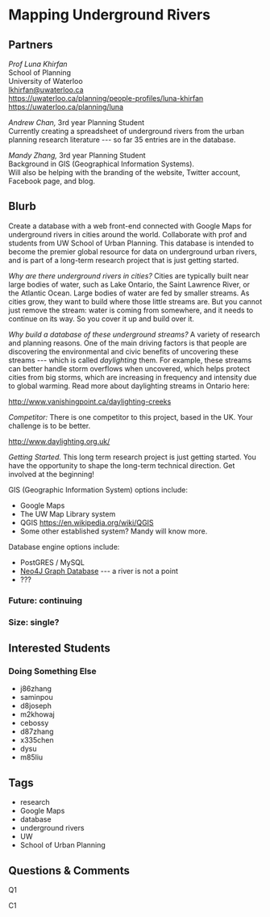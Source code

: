 # Mapping Underground Rivers

## Partners

_Prof Luna Khirfan_  
School of Planning  
University of Waterloo  
lkhirfan@uwaterloo.ca  
https://uwaterloo.ca/planning/people-profiles/luna-khirfan  
https://uwaterloo.ca/planning/luna  

_Andrew Chan,_ 3rd year Planning Student  
Currently creating a spreadsheet of underground rivers
from the urban planning research literature --- so far 35 entries are in the database.

_Mandy Zhang,_ 3rd year Planning Student  
Background in GIS (Geographical Information Systems).  
Will also be helping with the branding of the website, Twitter account, Facebook page, and blog.

## Blurb

Create a database with a web front-end connected with Google Maps for
underground rivers in cities around the world. Collaborate with prof
and students from UW School of Urban Planning. This database is
intended to become the premier global resource for data on underground
urban rivers, and is part of a long-term research project that is just
getting started.

_Why are there underground rivers in cities?_ Cities are typically built
near large bodies of water, such as Lake Ontario, the Saint Lawrence
River, or the Atlantic Ocean. Large bodies of water are fed by smaller
streams. As cities grow, they want to build where those little streams
are. But you cannot just remove the stream: water is coming from
somewhere, and it needs to continue on its way. So you cover it up and
build over it.

_Why build a database of these underground streams?_ A variety of
research and planning reasons. One of the main driving factors is that
people are discovering the environmental and civic benefits of
uncovering these streams --- which is called _daylighting_ them.  For
example, these streams can better handle storm overflows when
uncovered, which helps protect cities from big storms, which are
increasing in frequency and intensity due to global warming.  Read
more about daylighting streams in Ontario here:

http://www.vanishingpoint.ca/daylighting-creeks

_Competitor:_ There is one competitor to this project, based in the
UK. Your challenge is to be better.

http://www.daylighting.org.uk/


_Getting Started._ This long term research project is just getting
started. You have the opportunity to shape the long-term technical
direction. Get involved at the beginning!

GIS (Geographic Information System) options include:
* Google Maps
* The UW Map Library system
* QGIS https://en.wikipedia.org/wiki/QGIS
* Some other established system? Mandy will know more.

Database engine options include:
* PostGRES / MySQL
* [Neo4J Graph Database](https://neo4j.com/) --- a river is not a point
* ???

### Future: continuing
### Size: single?

## Interested Students
### Doing Something Else
* j86zhang
* saminpou
* d8joseph
* m2khowaj
* cebossy
* d87zhang
* x335chen
* dysu
* m85liu

## Tags
* research
* Google Maps
* database
* underground rivers
* UW
* School of Urban Planning

## Questions & Comments

Q1

C1
